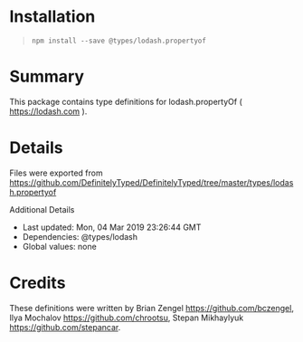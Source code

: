 # Installation
> `npm install --save @types/lodash.propertyof`

# Summary
This package contains type definitions for lodash.propertyOf ( https://lodash.com ).

# Details
Files were exported from https://github.com/DefinitelyTyped/DefinitelyTyped/tree/master/types/lodash.propertyof

Additional Details
 * Last updated: Mon, 04 Mar 2019 23:26:44 GMT
 * Dependencies: @types/lodash
 * Global values: none

# Credits
These definitions were written by Brian Zengel <https://github.com/bczengel>, Ilya Mochalov <https://github.com/chrootsu>, Stepan Mikhaylyuk <https://github.com/stepancar>.
